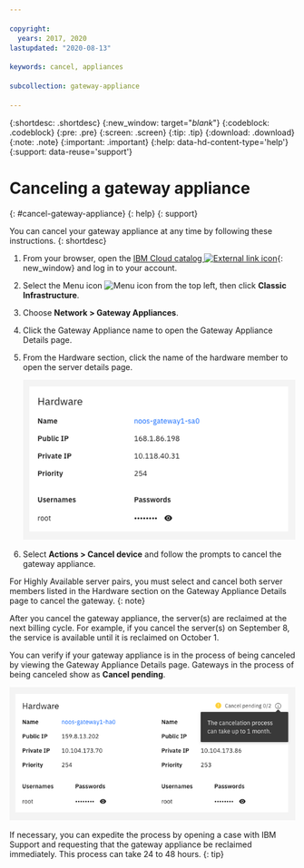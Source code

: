```yaml
---

copyright:
  years: 2017, 2020
lastupdated: "2020-08-13"

keywords: cancel, appliances

subcollection: gateway-appliance

---
```


{:shortdesc: .shortdesc}
{:new_window: target="_blank_"}
{:codeblock: .codeblock}
{:pre: .pre}
{:screen: .screen}
{:tip: .tip}
{:download: .download}
{:note: .note}
{:important: .important}
{:help: data-hd-content-type='help'}
{:support: data-reuse='support'}

# Canceling a gateway appliance
{: #cancel-gateway-appliance}
{: help}
{: support}

You can cancel your gateway appliance at any time by following these instructions.
{: shortdesc}

1. From your browser, open the [IBM Cloud catalog ![External link icon](../../icons/launch-glyph.svg "External link icon")](https://cloud.ibm.com){: new_window} and log in to your account.
2. Select the Menu icon ![Menu icon](../../icons/icon_hamburger.svg) from the top left, then click **Classic Infrastructure**.
3. Choose **Network > Gateway Appliances**.
4. Click the Gateway Appliance name to open the Gateway Appliance Details page.
5. From the Hardware section, click the name of the hardware member to open the server details page.

   ![Cancel gateway](images/cancel-gateway.png "Cancel gateway")

6. Select **Actions > Cancel device** and follow the prompts to cancel the gateway appliance.

For Highly Available server pairs, you must select and cancel both server members listed in the Hardware section on the Gateway Appliance Details page to cancel the gateway.
{: note}

After you cancel the gateway appliance, the server(s) are reclaimed at the next billing cycle. For example, if you cancel the server(s) on September 8, the service is available until it is reclaimed on October 1.

You can verify if your gateway appliance is in the process of being canceled by viewing the Gateway Appliance Details page. Gateways in the process of being canceled show as **Cancel pending**.

   ![Cancel pending](images/cancel-pending.png "Cancel pending")

If necessary, you can expedite the process by opening a case with IBM Support and requesting that the gateway appliance be reclaimed immediately. This process can take 24 to 48 hours.
{: tip}
